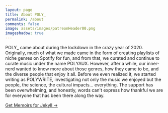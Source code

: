 ```yaml
---
layout: page
title: About POLY_ 
permalink: /about
comments: false
image: assets/images/patreonHeader00.png
imageshadow: true
---
```


POLY_ came about during the lockdown in the crazy year of 2020. Originally, much of what we made came in the form of creating playlists of niche genres on Spotify for fun, and from that, we curated and continue to curate music under the name POLYAUX. However, after a while, our inner-nerd wanted to know more about those genres, how they came to be, and the diverse people that enjoy it all. Before we even realized it, we started writing as POLYWRITE, investigating not only the music we enjoyed but the people, the science, the cultural impacts... everything. The support has been overwhelming, and honestly, words can't express how thankful we are for everyone that has been there along the way.

<a target="_blank" href="https://bootstrapstarter.com/jekyll-theme-memoirs/" class="btn btn-dark"> Get Memoirs for Jekyll &rarr;</a>
